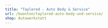 ```yaml
---
title: "Taylored - Auto Body & Service"
url: /boonton/taylored-auto-body-und-service/
shop: Autowerkstatt
---
```

